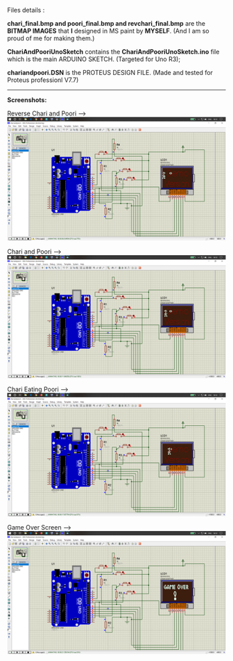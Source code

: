 
Files details :

<B> chari_final.bmp and poori_final.bmp and revchari_final.bmp</B> are the <B>BITMAP IMAGES</B> that  <B>I</B> designed in MS paint by <B>MYSELF</B>. (And I am so proud of me for making them.)

<B>ChariAndPooriUnoSketch</B> contains the <B> ChariAndPooriUnoSketch.ino</B> file which is the main ARDUINO SKETCH. (Targeted for Uno R3);

<B>chariandpoori.DSN</B> is the PROTEUS DESIGN FILE. (Made and tested for Proteus professionl V7.7)

-------------------------------------------------------------------------------------------------------------------------------------------

<B> Screenshots:</B>

Reverse Chari and Poori -->
<img src="https://github.com/srihariash999/Chari-and-Poori-Actual/blob/master/Screenshots/Screenshot%20(117).png" alt="Reverse Chari">

Chari and Poori -->
<img src="https://github.com/srihariash999/Chari-and-Poori-Actual/blob/master/Screenshots/Screenshot%20(118).png" alt="Chari and Poori">

Chari Eating Poori -->
<img src="https://github.com/srihariash999/Chari-and-Poori-Actual/blob/master/Screenshots/Screenshot%20(119).png" alt="Chari Eating Poori">

Game Over Screen -->
<img src="https://github.com/srihariash999/Chari-and-Poori-Actual/blob/master/Screenshots/Screenshot%20(120).png" alt="Game Over Screen">

